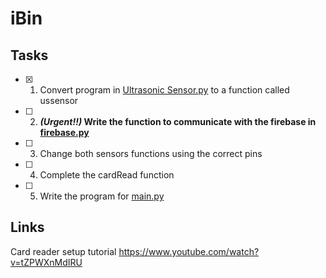 # iBin

## Tasks

- [x] 1. Convert program in [Ultrasonic Sensor.py](src/Ultrasonic_Sensor.py) to a function called ussensor

- [ ] 2. **_(Urgent!!)_ Write the function to communicate with the firebase in [firebase.py](src/firebase.py)**

- [ ] 3. Change both sensors functions using the correct pins

- [ ] 4. Complete the cardRead function

- [ ] 5. Write the program for [main.py](src/main.py)

## Links
Card reader setup tutorial https://www.youtube.com/watch?v=tZPWXnMdIRU
